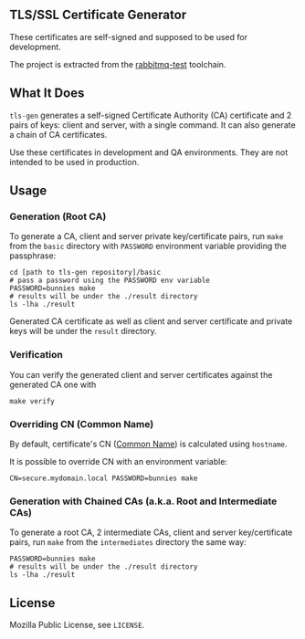 ## TLS/SSL Certificate Generator

These certificates are self-signed and supposed to be used for development.

The project is extracted from the [rabbitmq-test](http://hg.rabbitmq.com/rabbitmq-test/file/4bb389276318/certs) toolchain.


## What It Does

`tls-gen` generates a self-signed Certificate Authority (CA) certificate
and 2 pairs of keys: client and server, with a single command.
It can also generate a chain of CA certificates.

Use these certificates in development and QA environments. They are not intended to be used
in production.

## Usage

### Generation (Root CA)

To generate a CA, client and server private key/certificate pairs, run
`make` from the `basic` directory with `PASSWORD` environment variable
providing the passphrase:

    cd [path to tls-gen repository]/basic
    # pass a password using the PASSWORD env variable
    PASSWORD=bunnies make
    # results will be under the ./result directory
    ls -lha ./result

Generated CA certificate as well as client and server certificate and private keys will be
under the `result` directory.

### Verification

You can verify the generated client and server certificates against the generated CA one with

    make verify

### Overriding CN (Common Name)

By default, certificate's CN ([Common Name](http://tldp.org/HOWTO/Apache-WebDAV-LDAP-HOWTO/glossary.html)) is calculated using `hostname`.

It is possible to override CN with an environment variable:

    CN=secure.mydomain.local PASSWORD=bunnies make

### Generation with Chained CAs (a.k.a. Root and Intermediate CAs)

To generate a root CA, 2 intermediate CAs, client and server key/certificate pairs, run `make` from
the `intermediates` directory the same way:

    PASSWORD=bunnies make
    # results will be under the ./result directory
    ls -lha ./result


## License

Mozilla Public License, see `LICENSE`.

